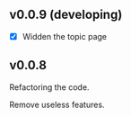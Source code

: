 ## v0.0.9 (developing)

- [x] Widden the topic page

## v0.0.8

Refactoring the code. 

Remove useless features.
